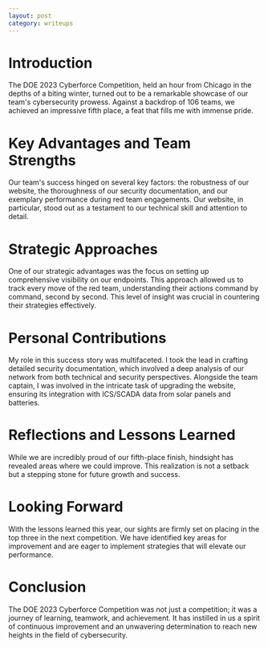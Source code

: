 ```yaml
---
layout: post
category: writeups
---
```

# Introduction

The DOE 2023 Cyberforce Competition, held an hour from Chicago in the depths of a biting winter, turned out to be a remarkable showcase of our team's cybersecurity prowess. Against a backdrop of 106 teams, we achieved an impressive fifth place, a feat that fills me with immense pride.
# Key Advantages and Team Strengths

Our team's success hinged on several key factors: the robustness of our website, the thoroughness of our security documentation, and our exemplary performance during red team engagements. Our website, in particular, stood out as a testament to our technical skill and attention to detail.
# Strategic Approaches

One of our strategic advantages was the focus on setting up comprehensive visibility on our endpoints. This approach allowed us to track every move of the red team, understanding their actions command by command, second by second. This level of insight was crucial in countering their strategies effectively.
# Personal Contributions

My role in this success story was multifaceted. I took the lead in crafting detailed security documentation, which involved a deep analysis of our network from both technical and security perspectives. Alongside the team captain, I was involved in the intricate task of upgrading the website, ensuring its integration with ICS/SCADA data from solar panels and batteries.
# Reflections and Lessons Learned

While we are incredibly proud of our fifth-place finish, hindsight has revealed areas where we could improve. This realization is not a setback but a stepping stone for future growth and success.
# Looking Forward

With the lessons learned this year, our sights are firmly set on placing in the top three in the next competition. We have identified key areas for improvement and are eager to implement strategies that will elevate our performance.
# Conclusion

The DOE 2023 Cyberforce Competition was not just a competition; it was a journey of learning, teamwork, and achievement. It has instilled in us a spirit of continuous improvement and an unwavering determination to reach new heights in the field of cybersecurity.